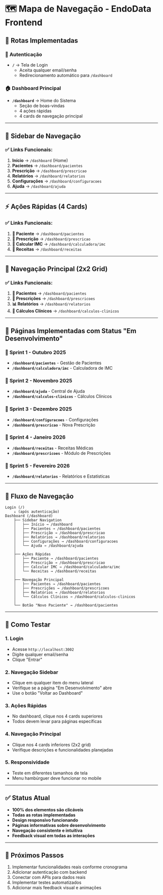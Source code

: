 # 🗺️ Mapa de Navegação - EndoData Frontend

## 📍 **Rotas Implementadas**

### 🔐 **Autenticação**

- **`/`** → Tela de Login
  - Aceita qualquer email/senha
  - Redirecionamento automático para `/dashboard`

### 🏠 **Dashboard Principal**

- **`/dashboard`** → Home do Sistema
  - Seção de boas-vindas
  - 4 ações rápidas
  - 4 cards de navegação principal

---

## 🔧 **Sidebar de Navegação**

### ✅ **Links Funcionais:**

1. **Início** → `/dashboard` (Home)
2. **Pacientes** → `/dashboard/pacientes`
3. **Prescrição** → `/dashboard/prescricao`
4. **Relatórios** → `/dashboard/relatorios`
5. **Configurações** → `/dashboard/configuracoes`
6. **Ajuda** → `/dashboard/ajuda`

---

## ⚡ **Ações Rápidas (4 Cards)**

### ✅ **Links Funcionais:**

1. **👥 Paciente** → `/dashboard/pacientes`
2. **📄 Prescrição** → `/dashboard/prescricao`
3. **🧮 Calcular IMC** → `/dashboard/calculadora/imc`
4. **🧾 Receitas** → `/dashboard/receitas`

---

## 🧭 **Navegação Principal (2x2 Grid)**

### ✅ **Links Funcionais:**

1. **👥 Pacientes** → `/dashboard/pacientes`
2. **📄 Prescrições** → `/dashboard/prescricoes`
3. **📊 Relatórios** → `/dashboard/relatorios`
4. **🧮 Cálculos Clínicos** → `/dashboard/calculos-clinicos`

---

## 📄 **Páginas Implementadas com Status "Em Desenvolvimento"**

### 🔸 **Sprint 1 - Outubro 2025**

- **`/dashboard/pacientes`** - Gestão de Pacientes
- **`/dashboard/calculadora/imc`** - Calculadora de IMC

### 🔸 **Sprint 2 - Novembro 2025**

- **`/dashboard/ajuda`** - Central de Ajuda
- **`/dashboard/calculos-clinicos`** - Cálculos Clínicos

### 🔸 **Sprint 3 - Dezembro 2025**

- **`/dashboard/configuracoes`** - Configurações
- **`/dashboard/prescricao`** - Nova Prescrição

### 🔸 **Sprint 4 - Janeiro 2026**

- **`/dashboard/receitas`** - Receitas Médicas
- **`/dashboard/prescricoes`** - Módulo de Prescrições

### 🔸 **Sprint 5 - Fevereiro 2026**

- **`/dashboard/relatorios`** - Relatórios e Estatísticas

---

## 🔄 **Fluxo de Navegação**

```
Login (/)
    ↓ (após autenticação)
Dashboard (/dashboard)
    ├── Sidebar Navigation
    │   ├── Início → /dashboard
    │   ├── Pacientes → /dashboard/pacientes
    │   ├── Prescrição → /dashboard/prescricao
    │   ├── Relatórios → /dashboard/relatorios
    │   ├── Configurações → /dashboard/configuracoes
    │   └── Ajuda → /dashboard/ajuda
    │
    ├── Ações Rápidas
    │   ├── Paciente → /dashboard/pacientes
    │   ├── Prescrição → /dashboard/prescricao
    │   ├── Calcular IMC → /dashboard/calculadora/imc
    │   └── Receitas → /dashboard/receitas
    │
    ├── Navegação Principal
    │   ├── Pacientes → /dashboard/pacientes
    │   ├── Prescrições → /dashboard/prescricoes
    │   ├── Relatórios → /dashboard/relatorios
    │   └── Cálculos Clínicos → /dashboard/calculos-clinicos
    │
    └── Botão "Novo Paciente" → /dashboard/pacientes
```

---

## 🧪 **Como Testar**

### 1. **Login**

- Acesse `http://localhost:3002`
- Digite qualquer email/senha
- Clique "Entrar"

### 2. **Navegação Sidebar**

- Clique em qualquer item do menu lateral
- Verifique se a página "Em Desenvolvimento" abre
- Use o botão "Voltar ao Dashboard"

### 3. **Ações Rápidas**

- No dashboard, clique nos 4 cards superiores
- Todos devem levar para páginas específicas

### 4. **Navegação Principal**

- Clique nos 4 cards inferiores (2x2 grid)
- Verifique descrições e funcionalidades planejadas

### 5. **Responsividade**

- Teste em diferentes tamanhos de tela
- Menu hambúrguer deve funcionar no mobile

---

## ✅ **Status Atual**

- **100% dos elementos são clicáveis**
- **Todas as rotas implementadas**
- **Design responsivo funcionando**
- **Páginas informativas sobre desenvolvimento**
- **Navegação consistente e intuitiva**
- **Feedback visual em todas as interações**

---

## 🎯 **Próximos Passos**

1. Implementar funcionalidades reais conforme cronograma
2. Adicionar autenticação com backend
3. Conectar com APIs para dados reais
4. Implementar testes automatizados
5. Adicionar mais feedback visual e animações
